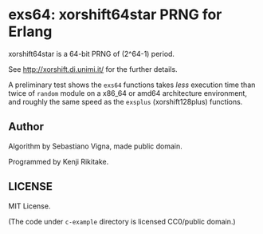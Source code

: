 # exs64: xorshift64star PRNG for Erlang

xorshift64star is a 64-bit PRNG of (2^64-1) period.

See <http://xorshift.di.unimi.it/> for the further details.

A preliminary test shows the `exs64` functions takes *less* execution time
than twice of `random` module on a x86\_64 or amd64 architecture environment,
and roughly the same speed as the `exsplus` (xorshift128plus) functions.

## Author

Algorithm by Sebastiano Vigna, made public domain.

Programmed by Kenji Rikitake.

## LICENSE

MIT License.

(The code under `c-example` directory is licensed CC0/public domain.)
